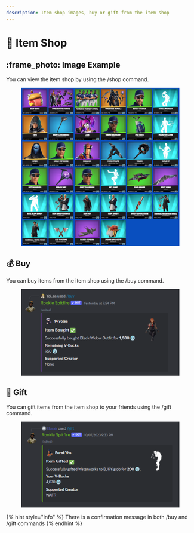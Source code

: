 ```yaml
---
description: Item shop images, buy or gift from the item shop
---
```


# 🛒 Item Shop

## :frame\_photo: Image Example

You can view the item shop by using the /shop command.

<figure><img src="../.gitbook/assets/item-shop.png" alt="Item Shop Image Example" width="563"><figcaption></figcaption></figure>

## :moneybag: Buy

You can buy items from the item shop using the /buy command.

<figure><img src="../.gitbook/assets/buy-command.png" alt="Buy Command Example"><figcaption></figcaption></figure>

## :gift: Gift

You can gift items from the item shop to your friends using the /gift command.

<figure><img src="../.gitbook/assets/gift-command.png" alt="Gift Command Example"><figcaption></figcaption></figure>

{% hint style="info" %}
There is a confirmation message in both /buy and /gift commands
{% endhint %}
